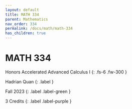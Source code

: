 ```yaml
---
layout: default
title: MATH 334
parent: Mathematics
nav_order: 334
permalink: /docs/math/math-334
has_children: true
---
```


# MATH 334

Honors Accelerated Advanced Calculus I
{: .fs-6 .fw-300 }

Hadrian Quan
{: .label }

Fall 2023
{: .label .label-green }

3 Credits
{: .label .label-purple }
